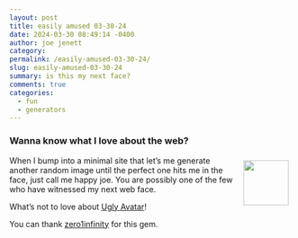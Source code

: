 ```yaml
---
layout: post
title: easily amused 03-30-24
date: 2024-03-30 08:49:14 -0400
author: joe jenett
category: 
permalink: /easily-amused-03-30-24/
slug: easily-amused-03-30-24
summary: is this my next face?
comments: true
categories:
  - fun
  - generators
---
```

<h3>Wanna know what I love about the web?</h3>
<img src="https://iwebthings.joejenett.com/images/face.png" alt="" width="80" style="position:relative;float:right;margin:8px;">When I bump into a minimal site that let’s me generate another random image until the perfect one hits me in the face, just call me happy joe. You are possibly one of the few who have witnessed my next web face. 

What’s not to love about <a title="Ugly Avatar" href="https://txstc55.github.io/ugly-avatar/">Ugly Avatar</a>!

You can thank <a href="https://pinboard.in/u:zero1infinity">zero1infinity</a> for this gem.

<a href="https://brid.gy/publish/mastodon"></a>
